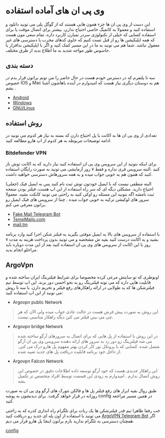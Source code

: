 # وی پی ان های آماده استفاده 
این دست از وی پی ان ها جزء همون هایی هستند که از گوگل پلی می تونید دانلود و استفاده کنید و معمولا به کانفیگ خاصی احتیاج ندارن. بیشتر برای اتصال موقت یا برای استفاده کسایی که خیلی از تکنولوژی سردر نمیارن کاربرد داره. تمام سعی مون هست که همه اپلیکیشن ها رو از قبل تست کنیم که حاوی کدهای مخرب یا دسترسی های غیر معقول نباشد. شما هم می تونید به ما در این مسیر کمک کنید و اگر با اپلیکیشن بدافزار یا جاسوس طور مواجه شدید به ما اطلاع بدید از طرق مختلف. 

## دسته بندی 
سه تا پلتفرم که در دسترس خودم هست در حال حاضر را می تونم براتون قرار بدم در خصوص IOS و Mac هم به دوستان دیگری نیاز هست که امیدوارم در آینده باهاشون آشنا بشم . 
- [Android](/vpn/apps/android)
- [Windows](/vpn/apps/windows)
- [GNU/Linux](/vpn/apps/linux)

## روش استفاده 
تعدادی از وی پی ان ها به اکانت یا پل احتیاج دارن که بسته به نیاز هر کدوم می تونید در ادامه توضیحات مربوطه به هر کدوم از اپ هارو مطالعه کنید. 


###  Bitdefender VPN 
برای اینکه بتونید از این سرویس وی پی ان استفاده کنید نیاز دارید که یه اکانت توش باز کنید .البته سرویس فری نداره و فقط ۷ روز آزمایشی می تونید به صورت رایگان استفاده کنید که همون هم به خوبی جواب میده و به همه سرورهاش دسترسی خواهید داشت. 

البته منطقی نیست که با ایمیل خودتون توش ثبت نام کنید پس به ایمیل فیک (جعلی) احتیاج دارید. مشکلی دیگه ای که سر راه استفاده از این اپ هست، فیلتر بودن صفحه ثبت نامشه اگه بتونید این مسئله رو اوکی کنید به راحتی می تونید کانکت بشید. معمولا سرور های لوکیشن ترکیه به خوبی جواب میده . چنتا از سرویس های فیک ایمیل رو براتون معرفی می کنم. 
  
  - [Fake Mail Telegram Bot](https://t.me/fakemailbot)
  - [TempMailo.com](https://tempmailo.com)
  - [mail.tm](https://mail.tm/en/)

با استفاده از سرویس های بالا یه ایمیل موقتی بگیرید یه فیلتر شکن اجرا کنید وارد برنامه بشید و یه اکانت درست کنید بقیه ش مشخصه و می تونید بدون پرداخت هزینه به مدت ۷ روز با این اکانت از سرویس های وی پی ان استفاده کنید بعد از این مدت دوباره باید مراحلو انجام بدید. 

## ArgoVpn 
اونوطری که تو سایتش مرعی کرده مخصوصا برای شرایط فیلترینگ ایران ساخته شده و قابلیت هایی داره که می تونه فیلترینگ رو به نحو احسن دور بزنه. این اپ توسط تیم فیلترشکن ها که ید طولایی در ارائه راهکارهای رفع فیلتر و تحریم دارن. با سه تا روش می تونید از این اپ استفاده کنید: 
  
  - Argovpn public Network
  > این روش به صورت پیش فرض هست در حالت عادی جواب میده ولی الآن که هر چی می بینن فیلتر می کنن دیگه راهکار مناسبی نیست. 
  - Argovpn bridge Network 
  > در این روش با استفاده از پل هایی که برای اتصال به سرورهای آرگو ساخته شده می شه فیلترینگ رو دور زد به سرور های ارائه دهنده سرویس وی پی ان آرگو متصل شده. کسایی که با پروتکل تور کار کردن بهتر مفهوم پل هارو درک می کنن. از داخل خود برنامه قابلیت دریافت پل های جدید تعبیه شده. 
  - Argovpn Falcon Network 
  > این راهکار جدیدی هست که خود آرگو توسعه داده اطلاعات دقیق در خصوص این روش اتصال ندارم . امیدوارم به زودی این قسمت توسط افراد متخصص تر تکمیل بشه. 

طبق روال بقیه ابزار های رفع فیلتر پل ها و فالکن نتورک های آرگو وی پی ان به صورت روزانه در قرار خواهد گرفت. برای دیدنشون به پوشه config در همین مسیر مراجعه کنید. 

خب رفقا ظاهرا تیم قدر فیلترشکن ها یک ربات برای تلگرام راه اندازی کدره که به راحتی می تونید با استفاده از اون پله ای جدید رو دریافت کنید 
[ArgoVPN Telegram Bot](https://t.me/ArgoVPNbot)
اگر همچنان دسترسی به تلگرام ندارید بازم براتون اینجا پل هارو قرار می دیم. 

[config](/vpn/configs)

